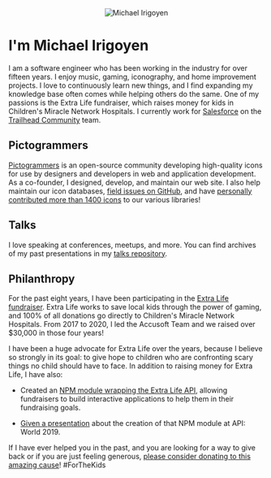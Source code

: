 <div align="center">
  <img src="./banner.png" alt="Michael Irigoyen" />
</div>

# I'm Michael Irigoyen
I am a software engineer who has been working in the industry for over fifteen years. I enjoy music, gaming, iconography, and home improvement projects. I love to continuously learn new things, and I find expanding my knowledge base often comes while helping others do the same. One of my passions is the Extra Life fundraiser, which raises money for kids in Children's Miracle Network Hospitals. I currently work for [Salesforce](https://www.salesforce.com) on the [Trailhead Community](https://trailhead.salesforce.com/en/trailblazercommunity) team.

## Pictogrammers
[Pictogrammers](https://pictogrammers.com) is an open-source community developing high-quality icons for use by designers and developers in web and application development. As a co-founder, I designed, develop, and maintain our web site. I also help maintain our icon databases, [field issues on GitHub](https://github.com/Pictogrammers), and have [personally contributed more than 1400 icons](https://pictogrammers.com/contributor/mririgoyen) to our various libraries!

## Talks
I love speaking at conferences, meetups, and more. You can find archives of my past presentations in my [talks repository](https://github.com/mririgoyen/talks).

## Philanthropy
For the past eight years, I have been participating in the [Extra Life fundraiser](https://www.extra-life.org/participant/goyney). Extra Life works to save local kids through the power of gaming, and 100% of all donations go directly to Children's Miracle Network Hospitals. From 2017 to 2020, I led the Accusoft Team and we raised over $30,000 in those four years!

I have been a huge advocate for Extra Life over the years, because I believe so strongly in its goal: to give hope to children who are confronting scary things no child should have to face. In addition to raising money for Extra Life, I have also:

- Created an [NPM module wrapping the Extra Life API](https://www.npmjs.com/package/extra-life), allowing fundraisers to build interactive applications to help them in their fundraising goals.

- [Given a presentation](https://github.com/mririgoyen/talks/tree/main/1UP%20-%20Empowering%20Communities%20with%20APIs) about the creation of that NPM module at API: World 2019.

If I have ever helped you in the past, and you are looking for a way to give back or if you are just feeling generous, [please consider donating to this amazing cause](https://www.extra-life.org/participant/goyney)! #ForTheKids
